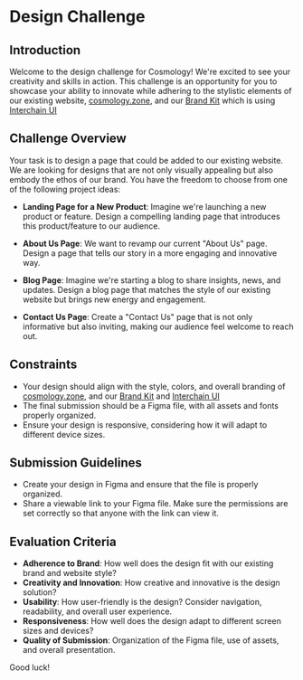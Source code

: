 # Design Challenge

## Introduction

Welcome to the design challenge for Cosmology! We're excited to see your creativity and skills in action. This challenge is an opportunity for you to showcase your ability to innovate while adhering to the stylistic elements of our existing website, [cosmology.zone](https://cosmology.zone), and our [Brand Kit](https://cosmology.zone/company/brand-kit) which is using [Interchain UI](https://cosmology.zone/products/interchain-ui)

## Challenge Overview

Your task is to design a page that could be added to our existing website. We are looking for designs that are not only visually appealing but also embody the ethos of our brand. You have the freedom to choose from one of the following project ideas:

- **Landing Page for a New Product**: Imagine we're launching a new product or feature. Design a compelling landing page that introduces this product/feature to our audience.

- **About Us Page**: We want to revamp our current "About Us" page. Design a page that tells our story in a more engaging and innovative way.

- **Blog Page**: Imagine we're starting a blog to share insights, news, and updates. Design a blog page that matches the style of our existing website but brings new energy and engagement.

- **Contact Us Page**: Create a "Contact Us" page that is not only informative but also inviting, making our audience feel welcome to reach out.

## Constraints

- Your design should align with the style, colors, and overall branding of [cosmology.zone](https://cosmology.zone), and our [Brand Kit](https://cosmology.zone/company/brand-kit) and [Interchain UI](https://cosmology.zone/products/interchain-ui)
- The final submission should be a Figma file, with all assets and fonts properly organized.
- Ensure your design is responsive, considering how it will adapt to different device sizes.

## Submission Guidelines

- Create your design in Figma and ensure that the file is properly organized.
- Share a viewable link to your Figma file. Make sure the permissions are set correctly so that anyone with the link can view it.

## Evaluation Criteria

- **Adherence to Brand**: How well does the design fit with our existing brand and website style?
- **Creativity and Innovation**: How creative and innovative is the design solution?
- **Usability**: How user-friendly is the design? Consider navigation, readability, and overall user experience.
- **Responsiveness**: How well does the design adapt to different screen sizes and devices?
- **Quality of Submission**: Organization of the Figma file, use of assets, and overall presentation.


Good luck!
